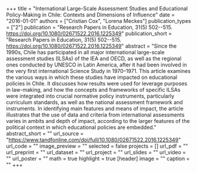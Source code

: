 +++
title = "International Large-Scale Assessment Studies and Educational Policy-Making in Chile: Contexts and Dimensions of Influence"
date = "2016-01-01"
authors = ["Cristian Cox", "Lorena Meckes"]
publication_types = ["2"]
publication = "Research Papers in Education, 31(5) 502--515. https://doi.org/10.1080/02671522.2016.1225349"
publication_short = "Research Papers in Education, 31(5) 502--515. https://doi.org/10.1080/02671522.2016.1225349"
abstract = "Since the 1990s, Chile has participated in all major international large-scale assessment studies (ILSAs) of the IEA and OECD, as well as the regional ones conducted by UNESCO in Latin America, after it had been involved in the very first international Science Study in 1970–1971. This article examines the various ways in which these studies have impacted on educational policies in Chile. It discusses how results were used for leverage purposes in law-making, and how the concepts and frameworks of specific ILSAs were integrated into crucial normative policy instruments, particularly curriculum standards, as well as the national assessment framework and instruments. In identifying main features and means of impact, the article illustrates that the use of data and criteria from international assessments varies in ambits and depth of impact, according to the larger features of the political context in which educational policies are embedded."
abstract_short = ""
url_source = "https://www.tandfonline.com/doi/full/10.1080/02671522.2016.1225349"
url_code = ""
image_preview = ""
selected = false
projects = []
url_pdf = ""
url_preprint = ""
url_dataset = ""
url_project = ""
url_slides = ""
url_video = ""
url_poster = ""
math = true
highlight = true
[header]
image = ""
caption = ""
+++
